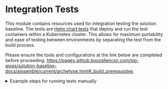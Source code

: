 # Integration Tests

This module contains resources used for integration testing the solution baseline. The tests are [Helm chart tests](https://helm.sh/docs/topics/chart_tests/) that deploy and run the test containers within a Kubernetes cluster. This allows for maximum portability and ease of testing between environments by separating the test from the build process.


Please ensure the tools and configurations at the link below are completed before proceeding.
https://pages.github.boozallencsn.com/sig-aiops/solution-baseline-docs/aissemble/current/archetype.html#_build_prerequisites


<details>
  <summary>Example steps for running tests manually</summary>
Below are example steps for deploying the environment and running tests. The steps are specific to the data pipeline test but the process is easy to modify for any other test framework or language.

1. Build the baseline
   1. ``mvn clean install``
2. Initiate integration tests
   1. Ensure Rancher Desktop is running
   2. In the terminal window run ``mvn clean install -P integration-test``
   3. Wait for the maven command to finish
3. You should be able to find the test results in the logs

          NAME: pipeline-test
          LAST DEPLOYED: Fri Dec 17 13:00:51 2021
          NAMESPACE: default
          STATUS: deployed
          REVISION: 1
          TEST SUITE:     test
          Last Started:   Fri Dec 17 13:00:59 2021
          Last Completed: Fri Dec 17 13:05:34 2021
          Phase:          Succeeded
4. To get more information (for Cucumber) run
   ``kubectl logs test`` and follow the link
</details>
